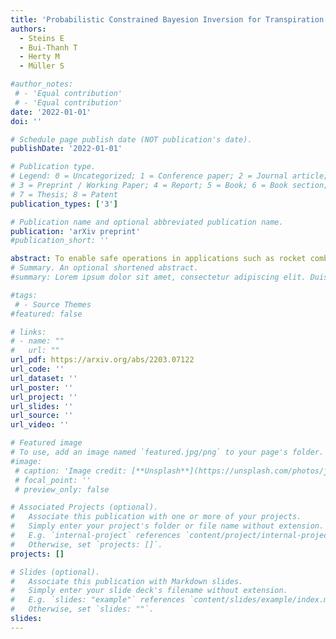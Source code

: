 ```yaml
---
title: 'Probabilistic Constrained Bayesion Inversion for Transpiration Cooling'
authors:
  - Steins E
  - Bui-Thanh T
  - Herty M
  - Müller S

#author_notes:
 # - 'Equal contribution'
 # - 'Equal contribution'
date: '2022-01-01'
doi: ''

# Schedule page publish date (NOT publication's date).
publishDate: '2022-01-01'

# Publication type.
# Legend: 0 = Uncategorized; 1 = Conference paper; 2 = Journal article;
# 3 = Preprint / Working Paper; 4 = Report; 5 = Book; 6 = Book section;
# 7 = Thesis; 8 = Patent
publication_types: ['3']

# Publication name and optional abbreviated publication name.
publication: 'arXiv preprint'
#publication_short: ''

abstract: To enable safe operations in applications such as rocket combustion chambers, the materials require cooling to avoid material damage. Here, transpiration cooling is a promising cooling technique. Numerous studies investigate possibilities to simulate and evaluate the complex cooling mechanism. One naturally arising question is the amount of coolant required to ensure a safe operation. To study this, we introduce an approach that determines the posterior probability distribution of the Reynolds number using an inverse problem and constraining the maximum temperature of the system under parameter uncertainties. Mathematically, this chance inequality constraint is dealt with by a generalized Polynomial Chaos expansion of the system. The posterior distribution will be evaluated by different Markov Chain Monte Carlo based methods. A novel method for the constrained case is proposed and tested among others on two-dimensional transpiration cooling models.
# Summary. An optional shortened abstract.
#summary: Lorem ipsum dolor sit amet, consectetur adipiscing elit. Duis posuere tellus ac convallis placerat. Proin tincidunt magna sed ex sollicitudin condimentum.

#tags:
 # - Source Themes
#featured: false

# links:
# - name: ""
#   url: ""
url_pdf: https://arxiv.org/abs/2203.07122
url_code: ''
url_dataset: ''
url_poster: ''
url_project: ''
url_slides: ''
url_source: ''
url_video: ''

# Featured image
# To use, add an image named `featured.jpg/png` to your page's folder.
#image:
 # caption: 'Image credit: [**Unsplash**](https://unsplash.com/photos/jdD8gXaTZsc)'
 # focal_point: ''
 # preview_only: false

# Associated Projects (optional).
#   Associate this publication with one or more of your projects.
#   Simply enter your project's folder or file name without extension.
#   E.g. `internal-project` references `content/project/internal-project/index.md`.
#   Otherwise, set `projects: []`.
projects: []

# Slides (optional).
#   Associate this publication with Markdown slides.
#   Simply enter your slide deck's filename without extension.
#   E.g. `slides: "example"` references `content/slides/example/index.md`.
#   Otherwise, set `slides: ""`.
slides:
---
```



